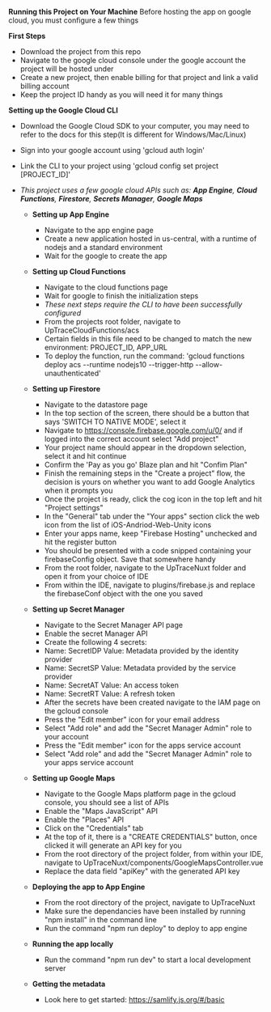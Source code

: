 **Running this Project on Your Machine**
Before hosting the app on google cloud, you must configure a few things

**First Steps**
* Download the project from this repo
* Navigate to the google cloud console under the google account the project will be hosted under 
* Create a new project, then enable billing for that project and link a valid billing account
* Keep the project ID handy as you will need it for many things 

**Setting up the Google Cloud CLI**
* Download the Google Cloud SDK to your computer, you may need to refer to the docs for this step(It is different for Windows/Mac/Linux) 
* Sign into your google account using 'gcloud auth login'
* Link the CLI to your project using 'gcloud config set project [PROJECT_ID]'

* *This project uses a few google cloud APIs such as: **App Engine**, **Cloud Functions**, **Firestore**, **Secrets Manager**, **Google Maps***
    * **Setting up App Engine**
        * Navigate to the app engine page 
        * Create a new application hosted in us-central, with a runtime of nodejs and a standard environment
        * Wait for the google to create the app 

    * **Setting up Cloud Functions**
        * Navigate to the cloud functions page
        * Wait for google to finish the initialization steps
        * *These next steps require the CLI to have been successfully configured*
        * From the projects root folder, navigate to UpTraceCloudFunctions/acs
        * Certain fields in this file need to be changed to match the new environment: PROJECT_ID, APP_URL
        * To deploy the function, run the command: 'gcloud functions deploy acs --runtime nodejs10 --trigger-http --allow-unauthenticated'

    * **Setting up Firestore**
        * Navigate to the datastore page
        * In the top section of the screen, there should be a button that says 'SWITCH TO NATIVE MODE', select it
        * Navigate to https://console.firebase.google.com/u/0/ and if logged into the correct account select "Add project"
        * Your project name should appear in the dropdown selection, select it and hit continue
        * Confirm the 'Pay as you go' Blaze plan and hit "Confim Plan" 
        * Finish the remaining steps in the "Create a project" flow, the decision is yours on whether you want to add Google Analytics when it prompts you
        * Once the project is ready, click the cog icon in the top left and hit "Project settings"
        * In the "General" tab under the "Your apps" section click the web icon from the list of iOS-Andriod-Web-Unity icons
        * Enter your apps name, keep "Firebase Hosting" unchecked and hit the register button
        * You should be presented with a code snipped containing your firebaseConfig object. Save that somewhere handy
        * From the root folder, navigate to the UpTraceNuxt folder and open it from your choice of IDE
        * From within the IDE, navigate to plugins/firebase.js and replace the firebaseConf object with the one you saved

    * **Setting up Secret Manager**
        * Navigate to the Secret Manager API page
        * Enable the secret Manager API
        * Create the following 4 secrets:
        * Name: SecretIDP Value: Metadata provided by the identity provider
        * Name: SecretSP Value:  Metadata provided by the service provider
        * Name: SecretAT Value:  An access token
        * Name: SecretRT Value:  A refresh token
        * After the secrets have been created navigate to the IAM page on the gcloud console
        * Press the "Edit member" icon for your email address
        * Select "Add role" and add the "Secret Manager Admin" role to your account 
        * Press the "Edit member" icon for the apps service account
        * Select "Add role" and add the "Secret Manager Admin" role to your apps service account

    * **Setting up Google Maps** 
        * Navigate to the Google Maps platform page in the gcloud console, you should see a list of APIs
        * Enable the "Maps JavaScript" API
        * Enable the "Places" API
        * Click on the "Credentials" tab
        * At the top of it, there is a "CREATE CREDENTIALS" button, once clicked it will generate an API key for you
        * From the root directory of the project folder, from within your IDE, navigate to UpTraceNuxt/components/GoogleMapsController.vue
        * Replace the data field "apiKey" with the generated API key

    * **Deploying the app to App Engine**
        * From the root directory of the project, navigate to UpTraceNuxt
        * Make sure the dependancies have been installed by running "npm install" in the command line  
        * Run the command "npm run deploy" to deploy to app engine
    
    * **Running the app locally**
        * Run the command "npm run dev" to start a local development server
    * **Getting the metadata**
        * Look here to get started: https://samlify.js.org/#/basic




